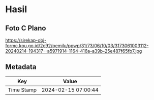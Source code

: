 # Hasil

## Foto C Plano

https://sirekap-obj-formc.kpu.go.id/2c92/pemilu/ppwp/31/73/06/10/03/3173061003112-20240214-194317--a5971914-1164-416a-a39b-25e487f65fb7.jpg


## Metadata

| Key        | Value               |
| ---------- | ------------------- |
| Time Stamp | 2024-02-15 07:00:44 |



